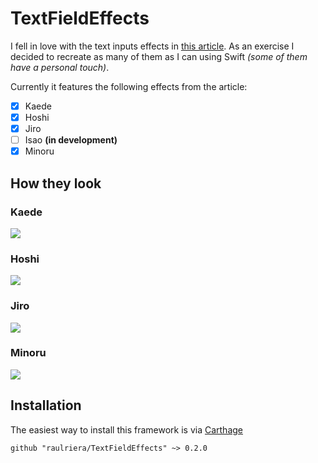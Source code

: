 # TextFieldEffects

I fell in love with the text inputs effects in [this article](http://tympanus.net/codrops/2015/01/08/inspiration-text-input-effects/). As an exercise I decided to recreate as many of them as I can using Swift *(some of them have a personal touch)*.

Currently it features the following effects from the article:

- [x] Kaede
- [x] Hoshi
- [x] Jiro
- [ ] Isao **(in development)**
- [x] Minoru

## How they look

### Kaede
<img src="https://raw.githubusercontent.com/raulriera/TextFieldEffects/master/Screenshots/Kaede.gif" />

### Hoshi
<img src="https://raw.githubusercontent.com/raulriera/TextFieldEffects/master/Screenshots/Hoshi.gif" />

### Jiro
<img src="https://raw.githubusercontent.com/raulriera/TextFieldEffects/master/Screenshots/Jiro.gif" />

### Minoru
<img src="https://raw.githubusercontent.com/raulriera/TextFieldEffects/master/Screenshots/Minoru.gif" />

## Installation

The easiest way to install this framework is via [Carthage](https://github.com/Carthage/Carthage)

```
github "raulriera/TextFieldEffects" ~> 0.2.0
```
